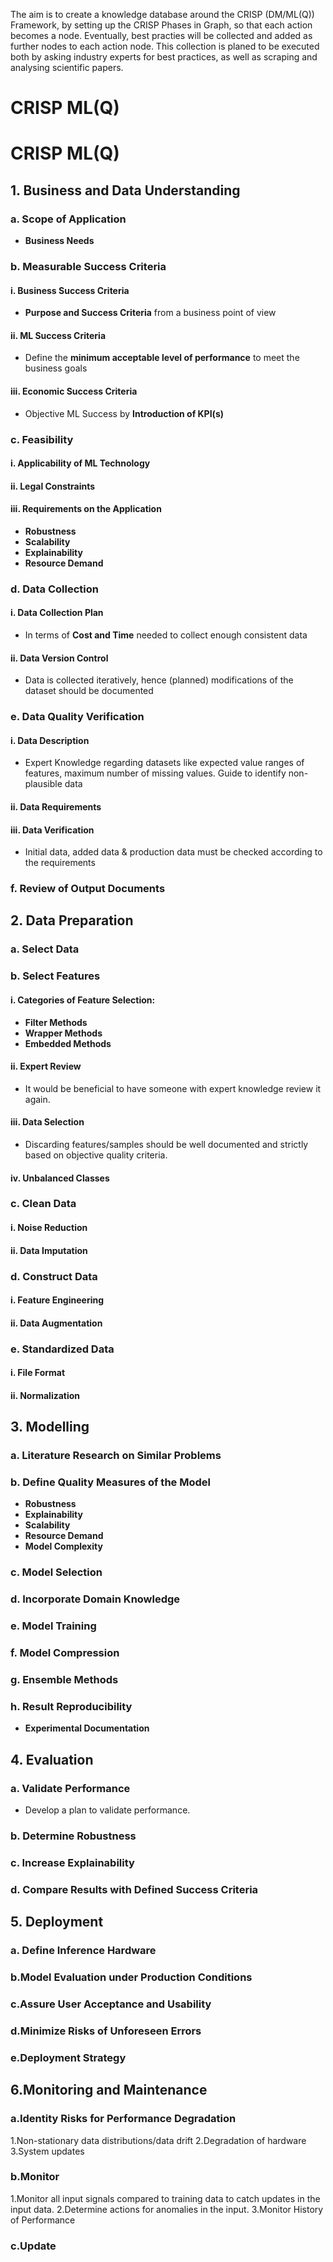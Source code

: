 The aim is to create a knowledge database around the CRISP (DM/ML(Q)) Framework, by setting up the CRISP Phases in Graph, so that each action becomes a node.
Eventually, best practies will be collected and added as further nodes to each action node.
This collection is planed to be executed both by asking industry experts for best practices, as well as scraping and analysing scientific papers.



# CRISP ML(Q)
# CRISP ML(Q)

## 1. Business and Data Understanding

### a. Scope of Application
- **Business Needs**

### b. Measurable Success Criteria

#### i. Business Success Criteria
- **Purpose and Success Criteria** from a business point of view

#### ii. ML Success Criteria
- Define the **minimum acceptable level of performance** to meet the business goals

#### iii. Economic Success Criteria
- Objective ML Success by **Introduction of KPI(s)**

### c. Feasibility

#### i. Applicability of ML Technology

#### ii. Legal Constraints

#### iii. Requirements on the Application
- **Robustness**
- **Scalability**
- **Explainability**
- **Resource Demand**

### d. Data Collection

#### i. Data Collection Plan
- In terms of **Cost and Time** needed to collect enough consistent data

#### ii. Data Version Control
- Data is collected iteratively, hence (planned) modifications of the dataset should be documented

### e. Data Quality Verification

#### i. Data Description
- Expert Knowledge regarding datasets like expected value ranges of features, maximum number of missing values. Guide to identify non-plausible data

#### ii. Data Requirements

#### iii. Data Verification
- Initial data, added data & production data must be checked according to the requirements

### f. Review of Output Documents

## 2. Data Preparation

### a. Select Data

### b. Select Features

#### i. Categories of Feature Selection:
- **Filter Methods**
- **Wrapper Methods**
- **Embedded Methods**

#### ii. Expert Review
- It would be beneficial to have someone with expert knowledge review it again.

#### iii. Data Selection
- Discarding features/samples should be well documented and strictly based on objective quality criteria.

#### iv. Unbalanced Classes

### c. Clean Data

#### i. Noise Reduction

#### ii. Data Imputation

### d. Construct Data

#### i. Feature Engineering

#### ii. Data Augmentation

### e. Standardized Data

#### i. File Format

#### ii. Normalization

## 3. Modelling

### a. Literature Research on Similar Problems

### b. Define Quality Measures of the Model
- **Robustness**
- **Explainability**
- **Scalability**
- **Resource Demand**
- **Model Complexity**

### c. Model Selection

### d. Incorporate Domain Knowledge

### e. Model Training

### f. Model Compression

### g. Ensemble Methods

### h. Result Reproducibility
- **Experimental Documentation**

## 4. Evaluation 

### a. Validate Performance
- Develop a plan to validate performance.

### b. Determine Robustness

### c. Increase Explainability

### d. Compare Results with Defined Success Criteria
  
## 5. Deployment 

### a. Define Inference Hardware
  
### b.Model Evaluation under Production Conditions
  
### c.Assure User Acceptance and Usability
  
### d.Minimize Risks of Unforeseen Errors
  
### e.Deployment Strategy
  
## 6.Monitoring and Maintenance 

### a.Identity Risks for Performance Degradation 
1.Non-stationary data distributions/data drift 
2.Degradation of hardware 
3.System updates 
  
### b.Monitor 
1.Monitor all input signals compared to training data to catch updates in the input data.
2.Determine actions for anomalies in the input.
3.Monitor History of Performance 
  
### c.Update 
